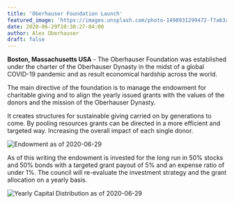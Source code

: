 ```yaml
---
title: 'Oberhauser Foundation Launch'
featured_image: 'https://images.unsplash.com/photo-1498931299472-f7a63a5a1cfa?ixlib=rb-1.2.1&ixid=eyJhcHBfaWQiOjEyMDd9&auto=format&fit=crop&w=2853&q=80'
date: 2020-06-29T10:30:27-04:00
author: Alex Oberhauser
draft: false
---
```


**Boston, Massachusetts USA** - The Oberhauser Foundation was established under the charter of the Oberhauser Dynasty in
the midst of a global COVID-19 pandemic and as result economical hardship across the world.

The main directive of the foundation is to manage the endowment for charitable giving and to align the yearly issued grants with the values of
the donors and the mission of the Oberhauser Dynasty.

It creates structures for sustainable giving carried on by generations to come. By pooling resources grants can be directed in a more
efficient and targeted way. Increasing the overall impact of each single donor.

![Endowment as of 2020-06-29](/images/endowment-2020-06-29.svg)

As of this writing the endowment is invested for the long run in 50% stocks and 50% bonds with a targeted grant payout of 5%
and an expense ratio of under 1%. The council will re-evaluate the investment strategy and the grant allocation on a yearly basis.

![Yearly Capital Distribution as of 2020-06-29](/images/yearly-capital-distribution-2020-06-29.svg)
